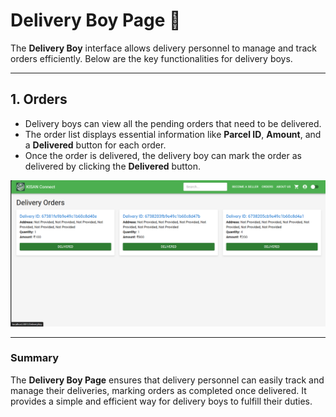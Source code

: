 # Delivery Boy Page 🚚

The **Delivery Boy** interface allows delivery personnel to manage and track orders efficiently. Below are the key functionalities for delivery boys.

---

## 1. **Orders**  
   - Delivery boys can view all the pending orders that need to be delivered.  
   - The order list displays essential information like **Parcel ID**, **Amount**, and a **Delivered** button for each order.  
   - Once the order is delivered, the delivery boy can mark the order as delivered by clicking the **Delivered** button.

![Orders](./assets/deliveryBoy.png)

---

### Summary  
The **Delivery Boy Page** ensures that delivery personnel can easily track and manage their deliveries, marking orders as completed once delivered. It provides a simple and efficient way for delivery boys to fulfill their duties.
